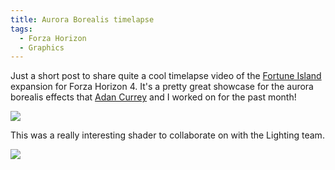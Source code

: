 ```yaml
---
title: Aurora Borealis timelapse
tags:
  - Forza Horizon
  - Graphics
---
```


Just a short post to share quite a cool timelapse video of the [Fortune Island](https://forzamotorsport.net/en-us/news/fh4_fortuneisland) expansion for Forza Horizon 4. It's a pretty great showcase for the aurora borealis effects that [Adan Currey](https://www.artstation.com/cui2i2ey) and I worked on for the past month!

[![](http://img.youtube.com/vi/BAN5FOynAW8/0.jpg)](http://www.youtube.com/watch?v=BAN5FOynAW8)

This was a really interesting shader to collaborate on with the Lighting team.

[![]({{site.baseurl}}/images/2018-12-15/FH4_thumb01.jpg)](http://compass.xboxlive.com/assets/7e/31/7e31453c-6300-4040-a9e6-6dd7259bedec.jpg?n=FH4_FortuneIsland_04_story.jpg)

